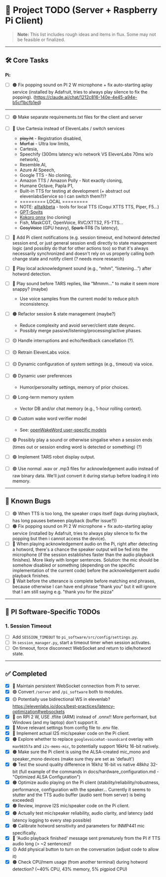 # 📝 Project TODO (Server + Raspberry Pi Client)

> **Note:** This list includes rough ideas and items in flux. Some may not be feasible or finalized.

---

## 🛠️ Core Tasks

**Pi:**

- [ ] 🟠 Fix popping sound on PI 2 W microphone + fix auto-starting aplay service (installed by Adafruit, tries to always play silence to fix the popping). (https://claude.ai/chat/1212c816-140e-4e45-a94e-b5cf1bcfb1ed)

---

- [ ] 🟢 Make separate requirements.txt files for the client and server
- [ ] 🔴 Use Cartesia instead of ElevenLabs / switch services
  - ~~play.ht~~ - Registration disabled,
  - ~~Murf.ai~~ - Ultra low limits,
  - Cartesia,
  - Speechify (300ms latency w/o network VS ElevenLabs 70ms w/o network),
  - Resemble.AI,
  - Azure AI Speech,
  - Google TTS - No cloning,
  - Amazon TTS / Amazon Polly - Not exactly cloning,
  - Humane Octave, Papla P1,
  - Built-in TTS for testing at development (+ abstract out elevenlabsService so I can switch them?)?
  - ========= LOCAL =========
  - NOTE: [alltalkbeta](https://github.com/erew123/alltalk_tts/tree/alltalkbeta) - tools for local TTS (Coqui XTTS TTS, Piper, F5...)
  - [GPT-Sovits](https://github.com/RVC-Boss/GPT-SoVITS)
  - [Kokoro onnx](https://github.com/thewh1teagle/kokoro-onnx) (no cloning)
  - Fish, MaskCGT, OpenVoice, RVC/XTTS2, F5-TTS...
  - ~~CosyVoice~~ (GPU heavy), ~~Spark-TTS~~ (1s latency),
- [ ] 🔴 Add Pi client notifications (e.g. session timeout, end hotword detected session end, or just general session end) directly to state management logic (and possibly do that for other actions too) so that it's always necessarily synchronized and doesn't rely on us properly calling both change state and notify client (? needs more research)
- [ ] 🔴 Play local acknowledgment sound (e.g., “mhm”, “listening...”) after hotword detection.
- [ ] 🔴 Play sound before TARS replies, like "Mmmm..." to make it seem more snappy? (maybe)
  - Use voice samples from the current model to reduce pitch inconsistency.
- [ ] 🟠 Refactor session & state management (maybe?)
  - Reduce complexity and avoid server/client state desync.
  - Possibly merge passive/listening/processing/active phases.
- [ ] 🟡 Handle interruptions and echo/feedback cancellation (?).
- [ ] 🟡 Retrain ElevenLabs voice.

- [ ] 🟡 Dynamic configuration of system settings (e.g., timeout) via voice.
- [ ] 🟢 Dynamic user preferences
  - Humor/personality settings, memory of prior choices.
- [ ] 🟢 Long-term memory system
  - Vector DB and/or chat memory (e.g., 1-hour rolling context).
- [ ] 🟢 Custom wake word verifier model

  - See: [openWakeWord user-specific models](https://github.com/dscripka/openWakeWord#user-specific-models)

- [ ] 🟢 Possibly play a sound or otherwise singalise when a session ends (times out or session ending word is detected or something) (?)
- [ ] 🟢 Implement TARS robot display output.
- [ ] 🟢 Use normal .wav or .mp3 files for acknowledgement audio instead of raw binary data. We'll just convert it during startup before loading it into memory.

---

## 🐛 Known Bugs

- [ ] 🟢 When TTS is too long, the speaker craps itself (lags during playback, has long pauses between playback (buffer issue?))
- [ ] 🟠 Fix popping sound on PI 2 W microphone + fix auto-starting aplay service (installed by Adafruit, tries to always play silence to fix the popping but then i cannot access the device).
- [ ] 🔴 When playing acknowledgement audio on the Pi, right after detecting a hotword, there's a chance the speaker output will be fed into the microphone (if the session establishes faster than the audio playback finishes). More likely with longer sentences. Solution: the mic should be somehow disabled or something (depending on the specific implementation of the current code) before the acknowledgement audio playback finishes.
- [ ] 🔴 Wait before the utterance is complete before matching end phrases, because otherwise I can have end phrase "thank you" but it will ignore that I am still saying e.g. "thank you for the pizza"

---

## 🔧 PI Software-Specific TODOs

### 1. Session Timeout

- [ ] Add `SESSION_TIMEOUT` to `pi_software/src/config/settings.py`.
- [ ] In `session_manager.py`, start a timeout timer when session activates.
- [ ] On timeout, force disconnect WebSocket and return to idle/hotword state.

---

## ✅ Completed

- [x] 🔴 Maintain persistent WebSocket connection from Pi to server.
- [x] 🟢 Convert `/server` and `/pi_software` both to modules.
- [x] 🟡 Potentially use bidirectional WS in elevenlab? https://elevenlabs.io/docs/best-practices/latency-optimization#websockets
- [x] 🔴 on RPI 2 W, USE .tflite (ARM) instead of .onnx!! More performant, but Windows (and my laptop) don't support it.
- [x] 🔴 Move relevant settings from config file to .env file.
- [x] 🔴 Implement actual I2S mic/speaker code on the Pi client.
- [x] 🟠 Explore whether to replace `googlevoicehat-soundcard` overlay with `max98357a` and `i2s-mems-mic`, to potentially support 16kHz 16-bit natively.
- [x] 🟠 Make sure the Pi client is using the ALSA-created mic_mono and speaker_mono devices (make sure they are set as 'default')
- [x] 🟠 Test the sound quality difference in 16khz 16-bit vs native 48khz 32-bit (full example of the commands in docs/hardware_configuration.md - "Optimized ALSA Configuration")
- [x] 🟠 Optimize audio playing on the Pi client (stability/reliability/robustness, performance, configuration with the speaker... Currently it seems to stutter and the TTS audio buffer (audio sent from server) is being exceeded)
- [x] 🟠 Review, improve I2S mic/speaker code on the Pi client.
- [x] 🟠 Actually test mic/speaker reliability, audio clarity, and latency (add latency logging to every step possible)
- [x] 🟠 Calibrate hotword sensitivity and parameters for INMP441 mic specifically.
- [x] 🔴 'Audio playback finished' message sent prematurely from the PI if TTS audio long (> ~2 sentences)!
- [x] 🟡 Add physical button to turn on the conversation (adjust code to allow it)
- [x] 🟠 Check CPU/mem usage (from another terminal) during hotword detection? (~40% CPU, 43% memory, 5% pigpiod CPU)

